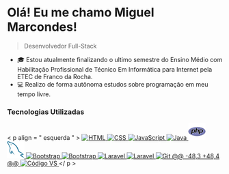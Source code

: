 <!-- Título e descrição -->
# Olá! Eu me chamo Miguel Marcondes!

> Desenvolvedor Full-Stack

<!-- Descrição pessoal e conquistas -->
- 🎓 Estou atualmente finalizando o ultimo semestre do Ensino Médio com Habilitação Profissional de Técnico Em Informática para Internet pela ETEC de Franco da Rocha.
- 💻 Realizo de forma autônoma estudos sobre programação em meu tempo livre.

<!-- Ferramentas e tecnologias -->
### Tecnologias Utilizadas

< p  align = " esquerda " >
    <a href="https://www.w3schools.com/html/" target="_blank">
        <img src="https://cdn.jsdelivr.net/gh/devicons/devicon/icons/html5/html5-plain.svg" alt="HTML" width="40" height="40"/>
    </a>
    <a href="https://www.w3schools.com/css/" target="_blank">
        <img src="https://cdn.jsdelivr.net/gh/devicons/devicon/icons/css3/css3-plain.svg" alt="CSS" width="40" height="40"/>
    </a>
    <a href="https://www.javascript.com/" target="_blank">
        <img src="https://cdn.jsdelivr.net/gh/devicons/devicon/icons/javascript/javascript-plain.svg" alt="JavaScript" width="40" height="40"/>
    </a>
    <a href="https://www.java.com/" target="_blank">
        <img src="https://cdn.jsdelivr.net/gh/devicons/devicon/icons/java/java-plain.svg" alt="Java" width="40" height="40"/>
    </a>
    <a href="https://www.php.net/" target="_blank">
        <img src="https://raw.githubusercontent.com/devicons/devicon/master/icons/php/php-original.svg" alt="PHP" width="40" height="40"/>
    </a>
    <a href="https://www.mysql.com/" target="_blank">
        <img src="https://raw.githubusercontent.com/devicons/devicon/master/icons/mysql/mysql-original.svg" alt="MySQL" width="40" height="40"/>
    </a>
    <a href="https://getbootstrap.com/" target="_blank">
        <img src="https:// raw.githubusercontent.com/ devicons/devicon/ master/ icons/bootstrap/bootstrap- plain .svg" alt="Bootstrap" width="40" height="40"/>
        <img src="https:// cdn.jsdelivr.net/gh/ devicons/devicon/icons/bootstrap/bootstrap- original .svg" alt="Bootstrap" width="40" height="40"/>
    </a>
    <a href="https://laravel.com/" target="_blank">
        <img src="https:// raw.githubusercontent.com/ devicons/devicon/ master/ icons/laravel/laravel- plain .svg" alt="Laravel" width="40" height="40"/>
        <img src="https:// cdn.jsdelivr.net/gh/ devicons/devicon/icons/laravel/laravel- original .svg" alt="Laravel" width="40" height="40"/>
    </a>
    <a href="https://git-scm.com/" target="_blank">
        <img src="https://cdn.jsdelivr.net/gh/devicons/devicon/icons/git/git-plain.svg" alt="Git" width="40" height="40"/>
@@ -48,3 +48,4 @@
        <img src="https://cdn.jsdelivr.net/gh/devicons/devicon/icons/vscode/vscode-original.svg" alt="Código VS" width="40" height="40"/>
    </a>
</ p >

